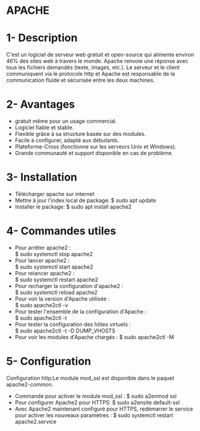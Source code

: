 # APACHE
# 1- Description
 C'est un logiciel de serveur web gratuit et open-source qui alimente environ 46% des sites web à travers le monde.
 Apache renvoie une réponse avec tous les fichiers demandés (texte, images, etc.). Le serveur et le client communiquent via le 
 protocole http et Apache est responsable de la communication fluide et sécurisée entre les deux machines.
 # 2- Avantages
  - gratuit même pour un usage commercial.
  - Logiciel fiable et stable.
  - Flexible grâce à sa structure basée sur des modules.
  - Facile à configurer, adapté aux débutants.
  - Plateforme-Cross (fonctionne sur les serveurs Unix et Windows).
  - Grande communauté et support disponible en cas de problème.
 # 3- Installation
 - Télécharger apache sur internet
 - Mettre à jour l'index local de package:
   $ sudo apt update
 - Installer le package: 
   $ sudo apt install apache2
 # 4- Commandes utiles
- Pour arrêter apache2 :  
$ sudo systemctl stop apache2
- Pour lancer apache2 :   
$ sudo systemctl start apache2
- Pour relancer apache2 :  
$ sudo systemctl restart apache2
- Pour recharger la configuration d'apache2 :  
$ sudo systemctl reload apache2
- Pour voir la version d'Apache utilisée :  
$ sudo apache2ctl -v
- Pour tester l'ensemble de la configuration d'Apache :   
$ sudo apache2ctl -t
- Pour tester la configuration des hôtes virtuels :  
$ sudo apache2ctl -t -D DUMP_VHOSTS
- Pour voir les modules d'Apache chargés :
$ sudo apache2ctl -M 
# 5- Configuration
Configuration http:Le module mod_ssl est disponible dans le paquet apache2-common. 
- Commande pour activer le module mod_ssl :
 $ sudo a2enmod ssl
- Pour configurer Apache2 pour HTTPS:
 $ sudo a2ensite default-ssl
- Avec Apache2 maintenant configuré pour HTTPS, redémarrer le service pour activer les nouveaux paramètres :
 $ sudo systemctl restart apache2.service
